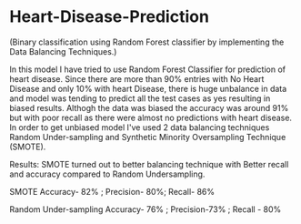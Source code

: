 # Heart-Disease-Prediction
(Binary classification using Random Forest classifier by implementing the Data Balancing Techniques.)

In this model I have tried to use Random Forest Classifier for prediction of heart disease. Since there are more than 90% entries with No Heart Disease and only 10% with heart Disease, there is huge unbalance in data and model was tending to predict all the test cases as yes resulting in biased results. Althogh the data was biased the accuracy was around 91% but with poor recall as there were almost no predictions with heart disease.
In order to get unbiased model I've used 2 data balancing techniques Random Under-sampling and Synthetic Minority Oversampling Technique (SMOTE). 

Results:
SMOTE turned out to better balancing technique with Better recall and accuracy compared to Random Undersampling.

SMOTE Accuracy- 82% ; Precision- 80%;   Recall- 86%

Random Under-sampling Accuracy- 76% ; Precision-73% ; Recall - 80%
 

